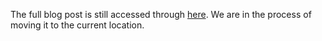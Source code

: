 The full blog post is still accessed through [here](https://www.1onepsilon.com/single-post/2016/10/23/Designing-Square-Root-Marbles-for-iOS). We are in the process of moving it to the current location.
